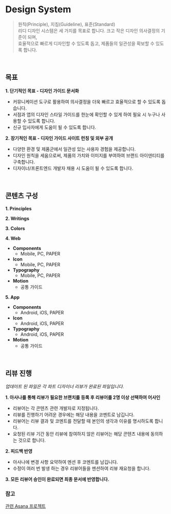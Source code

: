 # Design System
> 원칙(Principle), 지침(Guideline), 표준(Standard)<br>
리디 디자인 시스템은 세 가지를 목표로 합니다. 크고 작은 디자인 의사결정의 기준이 되며, <br>
효율적으로 빠르게 디자인할 수 있도록 돕고, 제품들의 일관성을 확보할 수 있도록 합니다.
<br>


## 목표

**1. 단기적인 목표 - 디자인 가이드 문서화**

- 커뮤니케이션 도구로 활용하여 의사결정을 더욱 빠르고 효율적으로 할 수 있도록 돕습니다.
- 서점과 앱의 디자인 스타일 가이드를 한눈에 확인할 수 있게 하여 필요 시 누구나 사용할 수 있도록 합니다.
- 신규 입사자에게 도움이 될 수 있도록 합니다.

**2. 장기적인 목표 - 디자인 가이드 사이트 런칭 및 외부 공개**

- 다양한 환경 및 제품군에서 일관성 있는 사용자 경험을 제공합니다.
- 디자인 원칙을 세움으로써, 제품의 가치와 이미지를 부여하여 브랜드 아이덴티티를 구축합니다.
- 디자이너/프론트엔드 개발자 채용 시 도움이 될 수 있도록 합니다.
<br>


## 콘텐츠 구성

**1. Principles**

**2. Writings**

**3. Colors**

**4. Web**

- **Components**
  - Mobile, PC, PAPER
- **Icon**
  - Mobile, PC, PAPER
- **Typography**
  - Mobile, PC, PAPER
- **Motion**
  - 공통 가이드

**5. App**

- **Components**
  - Android, iOS, PAPER
- **Icon**
  - Android, iOS, PAPER
- **Typography**
  - Android, iOS, PAPER
- **Motion**
  - 공통 가이드
<br>


## 리뷰 진행

*업데이트 된 파일은 각 파트 디자이너 리뷰가 완료된 파일입니다.*

**1. 아사나를 통해 리뷰가 필요한 브랜치를 등록 후 리뷰어를 2명 이상 선택하여 어사인**

- 리뷰어는 각 콘텐츠 관련 개발자로 지정됩니다.
- 리뷰를 진행하기 어려운 경우에는 해당 내용을 코멘트로 남깁니다.
- 리뷰어는 리뷰 결과 및 코멘트를 전달할 때 본인의 생각과 이유를 명시하도록 합니다.
- 요청된 리뷰 기간 동안 리뷰에 참여하지 않은 리뷰어는 해당 콘텐츠 내용에 동의하는 것으로 합니다.

**2. 피드백 반영**

- 아사나에 변경 사항 요약하여 멘션 후 코멘트를 남깁니다.
- 수정이 여러 번 발생 하는 경우 리뷰어들을 멘션하여 리뷰 재요청을 합니다.

**3. 모든 리뷰어 승인이 완료되면 최종 문서에 반영합니다.**
<br>


### 참고

[관련 Asana 프로젝트](https://app.asana.com/0/653727647817175/653727647817175)
